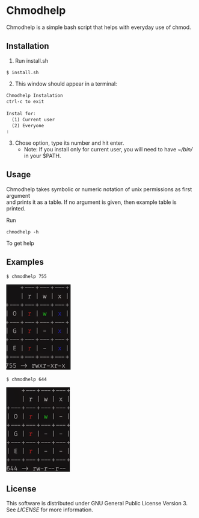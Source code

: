 # Chmodhelp
Chmodhelp is a simple bash script that helps with everyday use of chmod.

## Installation

1. Run install.sh

```
$ install.sh
``` 

2. This window should appear in a terminal:

```
Chmodhelp Instalation
ctrl-c to exit

Instal for:
  (1) Current user
  (2) Everyone
:
```

3. Chose option, type its number and hit enter.
   * Note: If you install only for current user, you will need to have _~/bin/_ in your $PATH.

## Usage
Chmodhelp takes symbolic or numeric notation of unix permissions as first argument  
and prints it as a table.
If no argument is given, then example table is printed.

Run
```
chmodhelp -h
```
To get help

## Examples

```
$ chmodhelp 755
```
![](/images/example1.png)



```
$ chmodhelp 644
```
![example2](/images/example2.png)



## License
This software is distributed under GNU General Public License Version 3.  
See *LICENSE* for more information.
